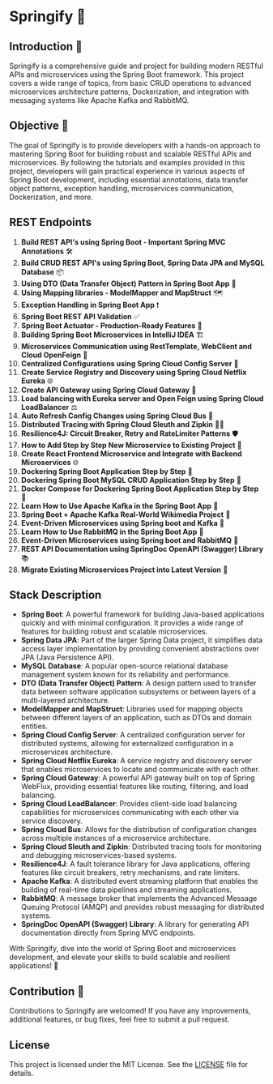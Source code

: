 # Springify 🌱

## Introduction 🚀
Springify is a comprehensive guide and project for building modern RESTful APIs and microservices using the Spring Boot framework. This project covers a wide range of topics, from basic CRUD operations to advanced microservices architecture patterns, Dockerization, and integration with messaging systems like Apache Kafka and RabbitMQ.

## Objective 🎯
The goal of Springify is to provide developers with a hands-on approach to mastering Spring Boot for building robust and scalable RESTful APIs and microservices. By following the tutorials and examples provided in this project, developers will gain practical experience in various aspects of Spring Boot development, including essential annotations, data transfer object patterns, exception handling, microservices communication, Dockerization, and more.

## REST Endpoints
1. **Build REST API's using Spring Boot - Important Spring MVC Annotations** 🛠️
2. **Build CRUD REST API's using Spring Boot, Spring Data JPA and MySQL Database** 📦
3. **Using DTO (Data Transfer Object) Pattern in Spring Boot App** 📝
4. **Using Mapping libraries - ModelMapper and MapStruct** 🗺️
5. **Exception Handling in Spring Boot App** ❗
6. **Spring Boot REST API Validation** ✅
7. **Spring Boot Actuator - Production-Ready Features** 🚀
8. **Building Spring Boot Microservices in IntelliJ IDEA** 🏗️
9. **Microservices Communication using RestTemplate, WebClient and Cloud OpenFeign** 🔄
10. **Centralized Configurations using Spring Cloud Config Server** 🔄
11. **Create Service Registry and Discovery using Spring Cloud Netflix Eureka** 🌐
12. **Create API Gateway using Spring Cloud Gateway** 🌟
13. **Load balancing with Eureka server and Open Feign using Spring Cloud LoadBalancer** ⚖️
14. **Auto Refresh Config Changes using Spring Cloud Bus** 🔄
15. **Distributed Tracing with Spring Cloud Sleuth and Zipkin** 🕵️‍♂️
16. **Resilience4J: Circuit Breaker, Retry and RateLimiter Patterns** 🛡️
17. **How to Add Step by Step New Microservice to Existing Project** 🔄
18. **Create React Frontend Microservice and Integrate with Backend Microservices** 🌐
19. **Dockering Spring Boot Application Step by Step** 🐳
20. **Dockering Spring Boot MySQL CRUD Application Step by Step** 🐳
21. **Docker Compose for Dockering Spring Boot Application Step by Step** 🐳
22. **Learn How to Use Apache Kafka in the Spring Boot App** 🐘
23. **Spring Boot + Apache Kafka Real-World Wikimedia Project** 📰
24. **Event-Driven Microservices using Spring boot and Kafka** 📆
25. **Learn How to Use RabbitMQ in the Spring Boot App** 🐇
26. **Event-Driven Microservices using Spring boot and RabbitMQ** 📆
27. **REST API Documentation using SpringDoc OpenAPI (Swagger) Library** 📚
28. **Migrate Existing Microservices Project into Latest Version** 🔄

## Stack Description
- **Spring Boot**: A powerful framework for building Java-based applications quickly and with minimal configuration. It provides a wide range of features for building robust and scalable microservices.
- **Spring Data JPA**: Part of the larger Spring Data project, it simplifies data access layer implementation by providing convenient abstractions over JPA (Java Persistence API).
- **MySQL Database**: A popular open-source relational database management system known for its reliability and performance.
- **DTO (Data Transfer Object) Pattern**: A design pattern used to transfer data between software application subsystems or between layers of a multi-layered architecture.
- **ModelMapper and MapStruct**: Libraries used for mapping objects between different layers of an application, such as DTOs and domain entities.
- **Spring Cloud Config Server**: A centralized configuration server for distributed systems, allowing for externalized configuration in a microservices architecture.
- **Spring Cloud Netflix Eureka**: A service registry and discovery server that enables microservices to locate and communicate with each other.
- **Spring Cloud Gateway**: A powerful API gateway built on top of Spring WebFlux, providing essential features like routing, filtering, and load balancing.
- **Spring Cloud LoadBalancer**: Provides client-side load balancing capabilities for microservices communicating with each other via service discovery.
- **Spring Cloud Bus**: Allows for the distribution of configuration changes across multiple instances of a microservice architecture.
- **Spring Cloud Sleuth and Zipkin**: Distributed tracing tools for monitoring and debugging microservices-based systems.
- **Resilience4J**: A fault tolerance library for Java applications, offering features like circuit breakers, retry mechanisms, and rate limiters.
- **Apache Kafka**: A distributed event streaming platform that enables the building of real-time data pipelines and streaming applications.
- **RabbitMQ**: A message broker that implements the Advanced Message Queuing Protocol (AMQP) and provides robust messaging for distributed systems.
- **SpringDoc OpenAPI (Swagger) Library**: A library for generating API documentation directly from Spring MVC endpoints.

With Springify, dive into the world of Spring Boot and microservices development, and elevate your skills to build scalable and resilient applications! 🚀

## Contribution 🤝
Contributions to Springify are welcomed! If you have any improvements, additional features, or bug fixes, feel free to submit a pull request.

## License
This project is licensed under the MIT License. See the [LICENSE](LICENSE) file for details.
